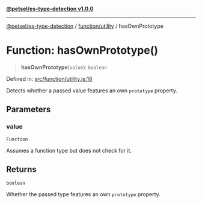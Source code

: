 [**@petsel/es-type-detection v1.0.0**](../../../README.md)

***

[@petsel/es-type-detection](../../../modules.md) / [function/utility](../README.md) / hasOwnPrototype

# Function: hasOwnPrototype()

> **hasOwnPrototype**(`value`): `boolean`

Defined in: [src/function/utility.js:18](https://github.com/petsel/es-type-detection/blob/ee065d8dbfab0995c95e9bb864d87647f5391dda/src/function/utility.js#L18)

Detects whether a passed value features an own `prototype` property.

## Parameters

### value

`Function`

Assumes a function type but does not check for it.

## Returns

`boolean`

Whether the passed type features an own `prototype` property.
